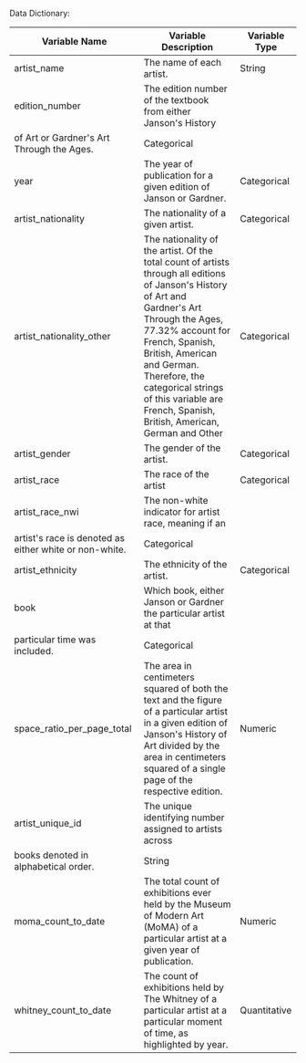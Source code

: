 Data Dictionary:

Variable Name  | Variable Description | Variable Type
------------- | ------------- | ------------
artist_name  | The name of each artist. | String
edition_number  | The edition number of the textbook from either Janson's History
of Art or Gardner's Art Through the Ages. | Categorical
year | The year of publication for a given edition of Janson or Gardner. | Categorical
artist_nationality | The nationality of a given artist. | Categorical
artist_nationality_other | The nationality of the artist. Of the total count of artists through all editions of Janson's History of Art and Gardner's Art Through the Ages, 77.32% account for French, Spanish, British, American and German. Therefore, the categorical strings of this variable are French, Spanish, British, American, German and Other| Categorical
artist_gender | The gender of the artist.| Categorical
artist_race | The race of the artist | Categorical
artist_race_nwi | The non-white indicator for artist race, meaning if an
artist's race is denoted as either white or non-white. | Categorical
artist_ethnicity | The ethnicity of the artist. | Categorical
book | Which book, either Janson or Gardner the particular artist at that
particular time was included.| Categorical
space_ratio_per_page_total | The area in centimeters squared of both the text and the figure of a particular artist in a given edition of Janson's History of Art divided by the area in centimeters squared of a single page of the respective edition.| Numeric
artist_unique_id | The unique identifying number assigned to artists across
books denoted in alphabetical order. | String
moma_count_to_date | The total count of exhibitions ever held by the Museum of Modern Art (MoMA) of a particular artist at a given year of publication.| Numeric
whitney_count_to_date | The count of exhibitions held by The Whitney of a particular artist at a particular moment of time, as highlighted by year. | Quantitative




